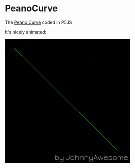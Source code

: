 # PeanoCurve
The [Peano Curve](https://en.wikipedia.org/wiki/Peano_curve) coded in P5JS

It's nicely animated:

![PeanoCurve](https://github.com/johnnyawesome/PeanoCurve/blob/master/PeanoCurve/DemoImage/PeanoCurve.gif)

